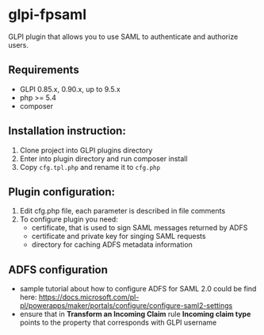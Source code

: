 # glpi-fpsaml
GLPI plugin that allows you to use SAML to authenticate and authorize users.
## Requirements
* GLPI 0.85.x, 0.90.x, up to 9.5.x
* php >= 5.4
* composer

## Installation instruction:

1. Clone project into GLPI plugins directory
2. Enter into plugin directory and run composer install
3. Copy `cfg.tpl.php` and rename it to `cfg.php`

## Plugin configuration:

1. Edit cfg.php file, each parameter is described in file comments
2. To configure plugin you need:
    * certificate, that is used to sign SAML messages returned by ADFS
    * certificate and private key for singing SAML requests
    * directory for caching ADFS metadata information

## ADFS configuration
* sample tutorial about how to configure ADFS for SAML 2.0 could be find here: https://docs.microsoft.com/pl-pl/powerapps/maker/portals/configure/configure-saml2-settings
* ensure that in **Transform an Incoming Claim** rule **Incoming claim type** points to the property that corresponds with GLPI username